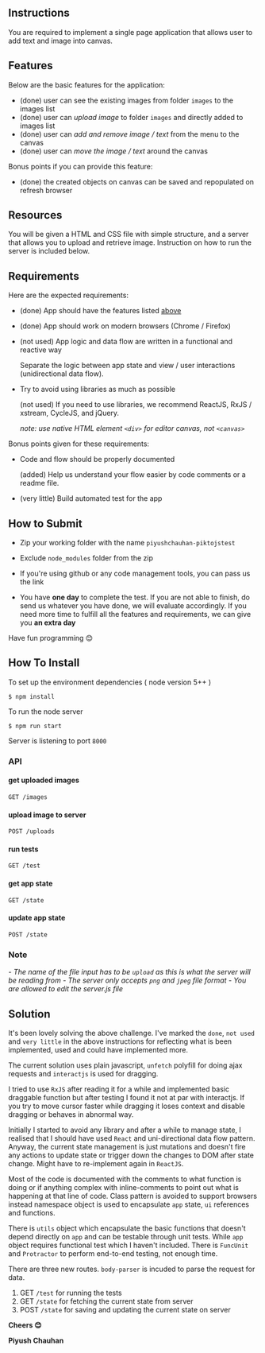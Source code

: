 ## Instructions

You are required to implement a single page application that allows user to add text and image into canvas.

## Features

Below are the basic features for the application:

- (done) user can see the existing images from folder `images` to the images list
- (done) user can *upload image* to folder `images` and directly added to images list
- (done) user can *add and remove image / text* from the menu to the canvas
- (done) user can *move the image / text* around the canvas

Bonus points if you can provide this feature:

- (done) the created objects on canvas can be saved and repopulated on refresh browser

## Resources

You will be given a HTML and CSS file with simple structure, and a server that allows you to upload and retrieve image. Instruction on how to run the server is included below.

## Requirements

Here are the expected requirements:

- (done) App should have the features listed [above](#features)

- (done) App should work on modern browsers (Chrome / Firefox)

- (not used) App logic and data flow are written in a functional and reactive way

    Separate the logic between app state and view / user interactions (unidirectional data flow). 

- Try to avoid using libraries as much as possible

    (not used) If you need to use libraries, we recommend ReactJS, RxJS / xstream, CycleJS, and jQuery.

    _note: use native HTML element `<div>` for editor canvas, not `<canvas>`_

Bonus points given for these requirements:

- Code and flow should be properly documented

    (added) Help us understand your flow easier by code comments or a readme file.

- (very little) Build automated test for the app


## How to Submit

- Zip your working folder with the name `piyushchauhan-piktojstest`

- Exclude `node_modules` folder from the zip

- If you're using github or any code management tools, you can pass us the link

- You have **one day** to complete the test. If you are not able to finish, do send us whatever you have done, we will evaluate accordingly. If you need more time to fulfill all the features and requirements, we can give you **an extra day**

Have fun programming 😊

## How To Install

To set up the environment dependencies ( node version 5++ )

```
$ npm install
```

To run the node server

```
$ npm run start
```

Server is listening to port `8000`

### API

#### get uploaded images

```
GET /images
```

#### upload image to server

```
POST /uploads
```

#### run tests

```
GET /test
```

#### get app state

```
GET /state
```

#### update app state

```
POST /state
```

### Note

_- The name of the file input has to be `upload` as this is what the server will be reading from_
_- The server only accepts `png` and `jpeg` file format_
_- You are allowed to edit the server.js file_


## Solution

It's been lovely solving the above challenge. I've marked the `done`, `not used` and `very little` in the above instructions for reflecting what is been implemented, used and could have implemented more.

The current solution uses plain javascript, `unfetch` polyfill for doing ajax requests and `interactjs` is used for dragging.

I tried to use `RxJS` after reading it for a while and implemented basic draggable function but after testing I found it not at par with interactjs. If you try to move cursor faster while dragging it loses context and disable dragging or behaves in abnormal way.

Initially I started to avoid any library and after a while to manage state, I realised that I should have used `React` and uni-directional data flow pattern. Anyway, the current state management is just mutations and doesn't fire any actions to update state or trigger down the changes to DOM after state change. Might have to re-implement again in `ReactJS`.

Most of the code is documented with the comments to what function is doing or if anything complex with inline-comments to point out what is happening at that line of code. Class pattern is avoided to support browsers instead namespace object is used to encapsulate `app` state, `ui` references and functions.

There is `utils` object which encapsulate the basic functions that doesn't depend directly on `app` and can be testable through unit tests. While `app` object requires functional test which I haven't included. There is `FuncUnit` and `Protractor` to perform end-to-end testing, not enough time.

There are three new routes. `body-parser` is incuded to parse the request for data.
1. GET `/test` for running the tests
2. GET `/state` for fetching the current state from server
2. POST `/state` for saving and updating the current state on server

**Cheers 😊**

**Piyush Chauhan**
